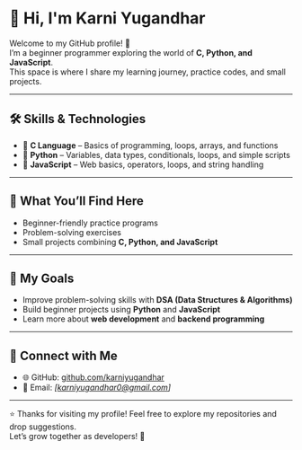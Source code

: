 # 👋 Hi, I'm Karni Yugandhar  

Welcome to my GitHub profile! 🚀  
I’m a beginner programmer exploring the world of **C, Python, and JavaScript**.  
This space is where I share my learning journey, practice codes, and small projects.  

---

## 🛠️ Skills & Technologies  

- 🔹 **C Language** – Basics of programming, loops, arrays, and functions  
- 🔹 **Python** – Variables, data types, conditionals, loops, and simple scripts  
- 🔹 **JavaScript** – Web basics, operators, loops, and string handling  

---

## 📂 What You’ll Find Here  

- Beginner-friendly practice programs  
- Problem-solving exercises  
- Small projects combining **C, Python, and JavaScript**  

---

## 🎯 My Goals  

- Improve problem-solving skills with **DSA (Data Structures & Algorithms)**  
- Build beginner projects using **Python** and **JavaScript**  
- Learn more about **web development** and **backend programming**  

---

## 🤝 Connect with Me  

- 🌐 GitHub: [github.com/karniyugandhar](https://github.com/karniyugandhar)  
- 📧 Email: *[karniyugandhar0@gmail.com]*  

---

⭐ Thanks for visiting my profile! Feel free to explore my repositories and drop suggestions.  
Let’s grow together as developers! 🚀

